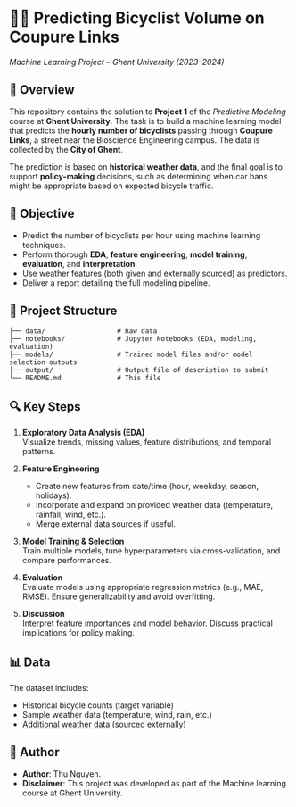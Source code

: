 # 🚴‍♂️ Predicting Bicyclist Volume on Coupure Links  
*Machine Learning Project – Ghent University (2023–2024)*

## 🧠 Overview

This repository contains the solution to **Project 1** of the *Predictive Modeling* course at **Ghent University**. The task is to build a machine learning model that predicts the **hourly number of bicyclists** passing through **Coupure Links**, a street near the Bioscience Engineering campus. The data is collected by the **City of Ghent**.

The prediction is based on **historical weather data**, and the final goal is to support **policy-making** decisions, such as determining when car bans might be appropriate based on expected bicycle traffic.

## 🎯 Objective

- Predict the number of bicyclists per hour using machine learning techniques.
- Perform thorough **EDA**, **feature engineering**, **model training**, **evaluation**, and **interpretation**.
- Use weather features (both given and externally sourced) as predictors.
- Deliver a report detailing the full modeling pipeline.

## 📂 Project Structure
```
├── data/                  # Raw data
├── notebooks/             # Jupyter Notebooks (EDA, modeling, evaluation)
├── models/                # Trained model files and/or model selection outputs
├── output/                # Output file of description to submit
└── README.md              # This file
```

## 🔍 Key Steps

1. **Exploratory Data Analysis (EDA)**  
   Visualize trends, missing values, feature distributions, and temporal patterns.

2. **Feature Engineering**  
   - Create new features from date/time (hour, weekday, season, holidays).
   - Incorporate and expand on provided weather data (temperature, rainfall, wind, etc.).
   - Merge external data sources if useful.

3. **Model Training & Selection**  
   Train multiple models, tune hyperparameters via cross-validation, and compare performances.

4. **Evaluation**  
   Evaluate models using appropriate regression metrics (e.g., MAE, RMSE). Ensure generalizability and avoid overfitting.

5. **Discussion**  
   Interpret feature importances and model behavior. Discuss practical implications for policy making.

## 📊 Data

The dataset includes:

- Historical bicycle counts (target variable)
- Sample weather data (temperature, wind, rain, etc.)
- [Additional weather data](#) (sourced externally)


## 📝 Author
- **Author**: Thu Nguyen.
- **Disclaimer**: This project was developed as part of the Machine learning course at Ghent University.





